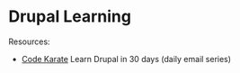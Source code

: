 # Drupal Learning

Resources:

- [Code Karate](http://codekarate.com/) Learn Drupal in 30 days (daily email series)
